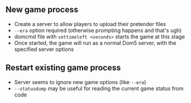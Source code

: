 ## New game process

* Create a server to allow players to upload their pretender files
* `--era` option required (otherwise prompting happens and that's ugh)
* domcmd file with `settimeleft <seconds>` starts the game at this stage
* Once started, the game will run as a normal Dom5 server, with the specified server options

## Restart existing game process

* Server seems to ignore new game options (like `--era`)
* `--statusdump` may be useful for reading the current game status from code